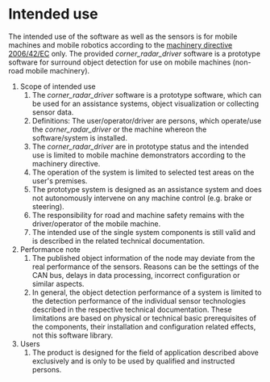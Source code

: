# Intended use

The intended use of the software as well as the sensors is for mobile machines and mobile robotics
according to the [machinery directive
2006/42/EC](https://eur-lex.europa.eu/legal-content/EN/TXT/?uri=celex%3A32006L0042) only. The
provided *corner_radar_driver* software is a prototype software for surround object detection
for use on mobile machines (non-road mobile machinery).

1. Scope of intended use
    1. The *corner_radar_driver* software is a prototype software, which can be used for an
       assistance systems, object visualization or collecting sensor data.
    2. Definitions: The user/operator/driver are persons, which operate/use the
       *corner_radar_driver* or the machine whereon the software/system is installed.
    3. The *corner_radar_driver* are in prototype status and the intended use is limited to
       mobile machine demonstrators according to the machinery directive.
    4. The operation of the system is limited to selected test areas on the user's premises.
    5. The prototype system is designed as an assistance system and does not autonomously intervene
       on any machine control (e.g. brake or steering).
    6. The responsibility for road and machine safety remains with the driver/operator of the mobile
       machine.
    7. The intended use of the single system components is still valid and is described in the
       related technical documentation.
2. Performance note
    1. The published object information of the node may deviate from the real performance of the
       sensors. Reasons can be the settings of the CAN bus, delays in data processing, incorrect
       configuration or similar aspects.
    2. In general, the object detection performance of a system is limited to the detection
       performance of the individual sensor technologies described in the respective technical
       documentation. These limitations are based on physical or technical basic prerequisites of
       the components, their installation and configuration related effects, not this software
       library.
3. Users
    1. The product is designed for the field of application described above exclusively and is only
       to be used by qualified and instructed persons.
